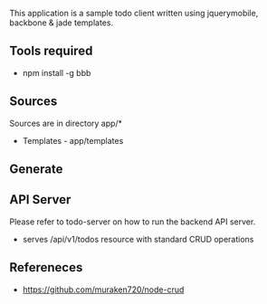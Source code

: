 This application is a sample todo client written using jquerymobile, backbone & jade templates. 

## Tools required
  * npm install -g bbb

## Sources
Sources are in directory app/*
  * Templates - app/templates

## Generate 

## API Server
Please refer to todo-server on how to run the backend API server.
  * serves /api/v1/todos resource with standard CRUD operations

## Refereneces
  * https://github.com/muraken720/node-crud


